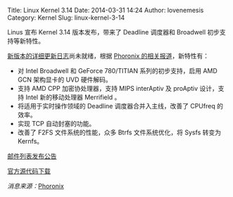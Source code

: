 Title: Linux Kernel 3.14
Date: 2014-03-31 14:24
Author: lovenemesis
Category: Kernel
Slug: linux-kernel-3-14

Linus 宣布 Kernel 3.14 版本发布，带来了 Deadline 调度器和 Broadwell
初步支持等新特性。

[新版本的详细更新日志](http://kernelnewbies.org/Linux_3.14)尚未就绪，根据
[Phoronix
的相关报道](http://www.phoronix.com/scan.php?page=news_item&px=MTYzNDg)，新特性有：

-   对 Intel Broadwell 和 GeForce 780/TITIAN 系列的初步支持，启用 AMD
    GCN 架构显卡的 UVD 硬件解码。
-   支持 AMD CPP 加密协处理器，支持 MIPS interAptiv 及 proAptiv
    设计，支持 Intel 新的移动处理器 Merrifield 。
-   将适用于实时操作领域的 Deadline 调度器合并入主线，改善了 CPUfreq
    的效率。
-   实现 TCP 自动封塞的功能。
-   改善了 F2FS 文件系统的性能，众多 Btrfs 文件系统优化，将 Sysfs 转变为
    Kernfs。

[邮件列表发布公告](http://lkml.iu.edu/hypermail/linux/kernel/1403.3/03023.html)

[官方源代码下载](https://www.kernel.org/pub/linux/kernel/v3.x/linux-3.14.tar.xz)

*消息来源：*[Phoronix](http://www.phoronix.com/scan.php?page=news_item&px=MTY0ODQ)
